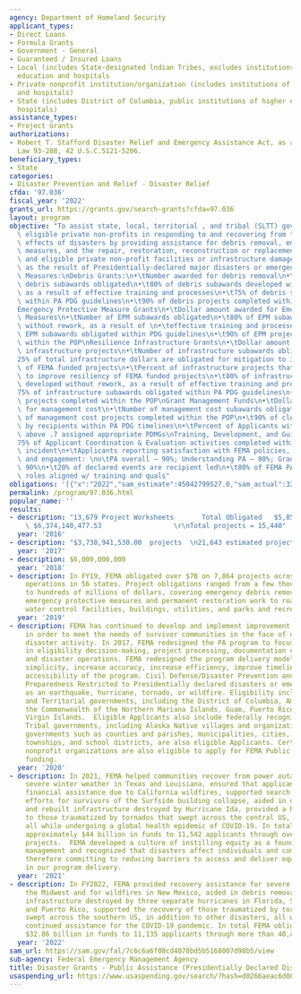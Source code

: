 ```yaml
---
agency: Department of Homeland Security
applicant_types:
- Direct Loans
- Formula Grants
- Government - General
- Guaranteed / Insured Loans
- Local (includes State-designated lndian Tribes, excludes institutions of higher
  education and hospitals
- Private nonprofit institution/organization (includes institutions of higher education
  and hospitals)
- State (includes District of Columbia, public institutions of higher education and
  hospitals)
assistance_types:
- Project Grants
authorizations:
- Robert T. Stafford Disaster Relief and Emergency Assistance Act, as amended, Public
  Law 93-288, 42 U.S.C.5121-5206.
beneficiary_types:
- State
categories:
- Disaster Prevention and Relief - Disaster Relief
cfda: '97.036'
fiscal_year: '2022'
grants_url: https://grants.gov/search-grants?cfda=97.036
layout: program
objective: "To assist state, local, territorial , and tribal (SLTT) governments and\
  \ eligible private non-profits in responding to and recovering from the devastating\
  \ effects of disasters by providing assistance for debris removal, emergency protective\
  \ measures, and the repair, restoration, reconstruction or replacement of public\
  \ and eligible private non-profit facilities or infrastructure damaged or destroyed\
  \ as the result of Presidentially-declared major disasters or emergencies.Performance\
  \ Measures:\nDebris Grants:\n•\tNumber awarded for debris removal\n•\tNumber of\
  \ debris subawards obligated\n•\t80% of debris subawards developed without rework,\
  \ as a result of effective training and processes\n•\t75% of debris subawards obligation\
  \ within PA PDG guidelines\n•\t90% of debris projects completed within the POP\n\
  Emergency Protective Measure Grants\n•\tDollar amount awarded for Emergency Protective\
  \ Measures\n•\tNumber of EPM subawards obligated\n•\t80% of EPM subawards developed\
  \ without rework, as a result of \n•\teffective training and processes\n•\t75% of\
  \ EPM subawards obligated within PDG guidelines\n•\t90% of EPM projects completed\
  \ within the POP\nResilience Infrastructure Grants\n•\tDollar amount awarded for\
  \ infrastructure projects\n•\tNumber of infrastructure subawards obligated\n•\t\
  25% of total infrastructure dollars are obligated for mitigation to improve resiliency\
  \ of FEMA funded projects\n•\tPercent of infrastructure projects that include mitigation\
  \ to improve resiliency of FEMA funded projects\n•\t80% of infrastructure subawards\
  \ developed without rework, as a result of effective training and processes\n•\t\
  75% of infrastructure subawards obligated within PA PDG guidelines\n•\t90% of infrastructure\
  \ projects completed within the POP\nGrant Management Funds\n•\tDollar amount awarded\
  \ for management cost\n•\tNumber of management cost subawards obligated\n•\t90%\
  \ of management cost projects completed within the POP\n•\t90% of closeouts submitted\
  \ by recipients within PA PDG timelines\n•\tPercent of Applicants with SVI scores\
  \ above .7 assigned appropriate PDMGs\nTraining, Development, and Guidance\n•\t\
  75% of Applicant Coordination & Evaluation activities completed within 30 days of\
  \ incident\n•\tApplicants reporting satisfaction with FEMA policies, processes,\
  \ and engagement: \no\tPA overall – 90%; Understanding PA – 80%; Grants Portal –\
  \ 90%\n•\t20% of declared events are recipient led\n•\t80% of FEMA PA staff assigned\
  \ roles aligned w/ training and quals"
obligations: '[{"x":"2022","sam_estimate":45042799527.0,"sam_actual":32860269157.0,"usa_spending_actual":32854942691.44},{"x":"2023","sam_estimate":33556155260.0,"sam_actual":0.0,"usa_spending_actual":23754325291.69001},{"x":"2024","sam_estimate":30398971240.0,"sam_actual":0.0,"usa_spending_actual":27955476442.960003}]'
permalink: /program/97.036.html
popular_name: ''
results:
- description: "13,679 Project Worksheets       Total Obligated   $5,858,591,041.76\
    \ $6,374,140,477.53                  \r\nTotal projects = 15,440"
  year: '2016'
- description: "$3,738,941,530.00  projects  \n21,643 estimated projects"
  year: '2017'
- description: $6,000,000,000
  year: '2018'
- description: In FY19, FEMA obligated over $7B on 7,864 projects across 416 disaster
    operations in 56 states. Project obligations ranged from a few thousand dollars
    to hundreds of millions of dollars, covering emergency debris removal and other
    emergency protective measures and permanent restoration work to roads and bridges,
    water control facilities, buildings, utilities, and parks and recreational facilities.
  year: '2019'
- description: FEMA has continued to develop and implement improvement to the PA program
    in order to meet the needs of survivor communities in the face of unprecedented
    disaster activity. In 2017, FEMA redesigned the PA program to focus on consistency
    in eligibility decision-making, project processing, documentation collection,
    and disaster operations. FEMA redesigned the program delivery model to increase
    simplicity, increase accuracy, increase efficiency, improve timeliness, and improve
    accessibility of the program. Civil Defense/Disaster Prevention and Relief/Emergency
    Preparedness Restricted to Presidentially declared disasters or emergencies, such
    as an earthquake, hurricane, tornado, or wildfire. Eligibility includes State
    and Territorial governments, including the District of Columbia, American Samoa,
    the Commonwealth of the Northern Mariana Islands, Guam, Puerto Rico, and the U.S.
    Virgin Islands.  Eligible Applicants also include federally recognized Indian
    Tribal governments, including Alaska Native villages and organizations.  Local
    governments such as counties and parishes, municipalities, cities, towns, boroughs,
    townships, and school districts, are also eligible Applicants. Certain private
    nonprofit organizations are also eligible to apply for FEMA Public Assistance
    funding.
  year: '2020'
- description: In 2021, FEMA helped communities recover from power outages due to
    severe winter weather in Texas and Louisiana, ensured that applicants received
    financial assistance due to California wildfires, supported search and rescue
    efforts for survivors of the Surfside building collapse, aided in debris removal
    and rebuilt infrastructure destroyed by Hurricane Ida, provided a helping hand
    to those traumatized by tornados that swept across the central US, and much more,
    all while undergoing a global health epidemic of COVID-19. In total FEMA obligated
    approximately $44 billion in funds to 11,542 applicants through over 34,000 PA
    projects.  FEMA developed a culture of instilling equity as a foundation of emergency
    management and recognized that disasters affect individuals and communities differently
    therefore committing to reducing barriers to access and deliver equitable outcomes
    in our program delivery.
  year: '2021'
- description: In FY2022, FEMA provided recovery assistance for severe flooding in
    the Midwest and for wildfires in New Mexico, aided in debris removal and rebuilt
    infrastructure destroyed by three separate hurricanes in Florida, South Carolina,
    and Puerto Rico, supported the recovery of those traumatized by tornados that
    swept across the southern US, in addition to other disasters, all while providing
    continued assistance for the COVID-19 pandemic. In total FEMA obligated approximately
    $32.86 billion in funds to 11,135 applicants through more than 40,443 PA projects.
  year: '2022'
sam_url: https://sam.gov/fal/7c6c6a6f08cd4078bd5b5168007d98b5/view
sub-agency: Federal Emergency Management Agency
title: Disaster Grants - Public Assistance (Presidentially Declared Disasters)
usaspending_url: https://www.usaspending.gov/search/?hash=d0266aeac6d002a607bccdc907805dd2
---
```

